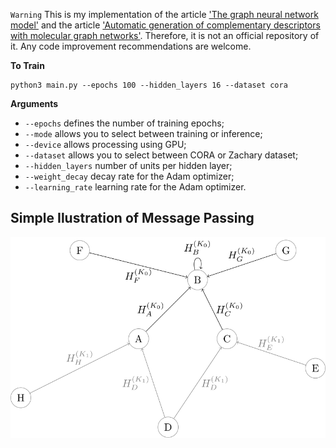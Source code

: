 `Warning` This is my implementation of the article ['The graph neural network model'](https://ro.uow.edu.au/cgi/viewcontent.cgi?article=10501&context=infopapers) and the article ['Automatic generation of complementary descriptors with molecular graph networks'](https://pubmed.ncbi.nlm.nih.gov/16180893/). Therefore, it is not an official repository of it. Any code improvement recommendations are welcome.

**To Train**

```
python3 main.py --epochs 100 --hidden_layers 16 --dataset cora
```

**Arguments**

- `--epochs` defines the number of training epochs;
- `--mode` allows you to select between training or inference;
- `--device` allows processing using GPU;
- `--dataset` allows you to select between CORA or Zachary dataset;
- `--hidden_layers` number of units per hidden layer;
- `--weight_decay` decay rate for the Adam optimizer;
- `--learning_rate` learning rate for the Adam optimizer.

## Simple Ilustration of Message Passing


![](https://github.com/paulosantosneto/GNNs/blob/main/dl_based_methods/GNN/figures/message_passing.png)

